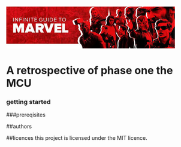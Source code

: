 ![Image of marvel](download.jpg)
# A retrospective of phase one the MCU

### getting started

###prereqisites

##authors

##licences
this project is licensed under the MIT licence.
